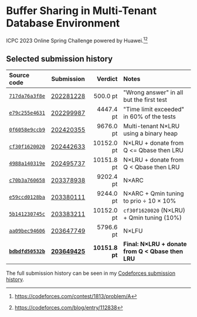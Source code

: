 # Buffer Sharing in Multi-Tenant Database Environment

ICPC 2023 Online Spring Challenge powered by Huawei.[^1][^2]

## Selected submission history

| Source code | Submission | Verdict | Notes |
|:--- |:---:| ---:|:--- |
| [`717da76a3f8e`] | [202281228] |   500.0 pt | "Wrong answer" in all but the first test |
| [`e79c255e4631`] | [202299987] |  4447.4 pt | "Time limit exceeded" in 60% of the tests |
| [`0f6058e9ccb9`] | [202420355] |  9676.0 pt | Multi-tenant N×LRU using a binary heap |
| [`cf30f1620020`] | [202442633] | 10152.0 pt | N×LRU + donate from Q <= Qbase then LRU |
| [`4988a140319e`] | [202495737] | 10151.8 pt | N×LRU + donate from Q < Qbase then LRU |
| [`c70b3a760658`] | [203378938] |  9202.4 pt | N×ARC |
| [`e59ccd0128ba`] | [203380111] |  9244.0 pt | N×ARC + Qmin tuning to prio ÷ 10 × 10% |
| [`5b141230745c`] | [203383211] | 10152.0 pt | `cf30f1620020` (N×LRU) + Qmin tuning (10%) |
| [`aa09bec94606`] | [203647749] |  5796.6 pt | N×LFU |
| **[`bdbdfd50532b`]** | **[203649425]** | **10151.8 pt** | **Final: N×LRU + donate from Q < Qbase then LRU** |

The full submission history can be seen in my [Codeforces submission history].

[^1]: https://codeforces.com/contest/1813/problem/A
[^2]: https://codeforces.com/blog/entry/112838

[Codeforces submission history]: https://codeforces.com/submissions/jonasmalacofilho

[202281228]: https://codeforces.com/contest/1813/submission/202281228
[202299987]: https://codeforces.com/contest/1813/submission/202299987
[202420355]: https://codeforces.com/contest/1813/submission/202420355
[202442633]: https://codeforces.com/contest/1813/submission/202442633
[202495737]: https://codeforces.com/contest/1813/submission/202495737
[203378938]: https://codeforces.com/contest/1813/submission/203378938
[203380111]: https://codeforces.com/contest/1813/submission/203380111
[203383211]: https://codeforces.com/contest/1813/submission/203383211
[203647749]: https://codeforces.com/contest/1813/submission/202420355
[203649425]: https://codeforces.com/contest/1813/submission/203649425

[`717da76a3f8e`]: https://github.com/jonasmalacofilho/icpc-buffer-sharing/blob/717da76a3f8e/src/main.rs
[`e79c255e4631`]: https://github.com/jonasmalacofilho/icpc-buffer-sharing/blob/e79c255e4631/src/main.rs
[`0f6058e9ccb9`]: https://github.com/jonasmalacofilho/icpc-buffer-sharing/blob/0f6058e9ccb9/src/main.rs
[`cf30f1620020`]: https://github.com/jonasmalacofilho/icpc-buffer-sharing/blob/cf30f1620020/src/main.rs
[`4988a140319e`]: https://github.com/jonasmalacofilho/icpc-buffer-sharing/blob/4988a140319e/src/main.rs
[`c70b3a760658`]: https://github.com/jonasmalacofilho/icpc-buffer-sharing/blob/c70b3a760658/src/main.rs
[`e59ccd0128ba`]: https://github.com/jonasmalacofilho/icpc-buffer-sharing/blob/e59ccd0128ba/src/main.rs
[`5b141230745c`]: https://github.com/jonasmalacofilho/icpc-buffer-sharing/blob/5b141230745c/src/main.rs
[`aa09bec94606`]: https://github.com/jonasmalacofilho/icpc-buffer-sharing/blob/aa09bec94606/src/main.rs
[`bdbdfd50532b`]: https://github.com/jonasmalacofilho/icpc-buffer-sharing/blob/bdbdfd50532b/src/main.rs

